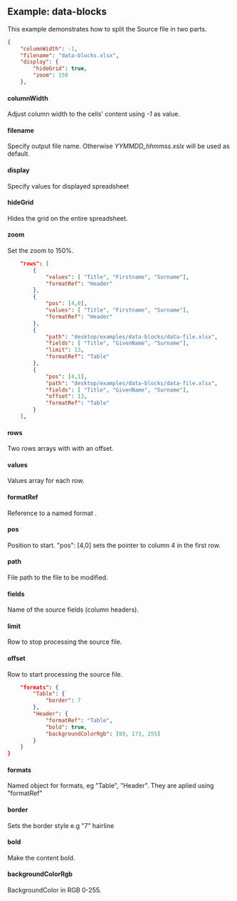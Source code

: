 ## Example: data-blocks

This example demonstrates how to split the Source file in two parts.

```json
{
	"columnWidth": -1,
	"filename": "data-blocks.xlsx",
	"display": {
		"hideGrid": true,
		"zoom": 150
	},
```

#### columnWidth

Adjust column width to the cells' content using *-1* as value.

#### filename

Specify output file name. Otherwise *YYMMDD_hhmmss.xslx* will be used as default. 


#### display

Specify values for displayed spreadsheet


#### hideGrid

Hides the grid on the entire spreadsheet.

#### zoom

Set the zoom to 150%.



```json
	"rows": [
		{
			"values": [ "Title", "Firstname", "Surname"],
			"formatRef": "Header"
		},
		{
			"pos": [4,0],
			"values": [ "Title", "Firstname", "Surname"],
			"formatRef": "Header"
		},
		{
			"path": "desktop/examples/data-blocks/data-file.xlsx",
			"fields": [ "Title", "GivenName", "Surname"],
			"limit": 13,
			"formatRef": "Table"
		},
		{
			"pos": [4,1],
			"path": "desktop/examples/data-blocks/data-file.xlsx",
			"fields": [ "Title", "GivenName", "Surname"],
			"offset": 13,
			"formatRef": "Table"
		}		
	],
```

#### rows
Two rows arrays with with an offset.

#### values
Values array for each row.

#### formatRef
Reference to a named format . 

#### pos
Position to start. 
"pos": [4,0] sets the pointer to column 4 in the first row.

#### path
File path to the file to be modified. 

#### fields
Name of the source fields (column headers).

#### limit
Row to stop processing the source file.

#### offset
Row to start processing the source file.



```json
	"formats": {
		"Table": {
			"border": 7
		},
		"Header": {
			"formatRef": "Table",
			"bold": true,
			"backgroundColorRgb": [89, 173, 255]
		}
	}
}
```





#### formats
Named object for formats, eg "Table", "Header". They are aplied using "formatRef"


#### border
Sets the border style e.g "7" hairline 

#### bold
Make the content bold.

#### backgroundColorRgb
BackgroundColor in RGB 0-255.